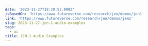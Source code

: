 ```yaml
---
date: '2023-11-27T18:20:52.000Z'
isBasedOn: 'https://www.futureverse.com/research/jen/demos/jen1'
link: 'https://www.futureverse.com/research/jen/demos/jen1'
slug: 2023-11-27-jen-1-audio-examples
tags:
  - ai
title: JEN-1 Audio Examples
---
```


